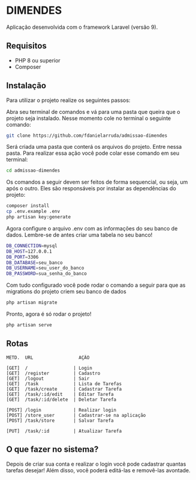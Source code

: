 # DIMENDES

Aplicação desenvolvida com o framework Laravel (versão 9).

## Requisitos
- PHP 8 ou superior
- Composer

## Instalação

Para utilizar o projeto realize os seguintes passos:

Abra seu terminal de comandos e vá para uma pasta que queira que o projeto seja instalado. Nesse momento cole no terminal o seguinte comando:

```bash
git clone https://github.com/fdanielarruda/admissao-dimendes
```

Será criada uma pasta que conterá os arquivos do projeto. Entre nessa pasta. Para realizar essa ação você pode colar esse comando em seu terminal:

```bash
cd admissao-dimendes
```

Os comandos a seguir devem ser feitos de forma sequencial, ou seja, um após o outro. Eles são responsáveis por instalar as dependências do projeto:

```bash
composer install
cp .env.example .env
php artisan key:generate
```

Agora configure o arquivo .env com as informações do seu banco de dados. Lembre-se de antes criar uma tabela no seu banco!

```bash
DB_CONNECTION=mysql
DB_HOST=127.0.0.1
DB_PORT=3306
DB_DATABASE=seu_banco
DB_USERNAME=seu_user_do_banco
DB_PASSWORD=sua_senha_do_banco
```

Com tudo configurado você pode rodar o comando a seguir para que as migrations do projeto criem seu banco de dados

```bash
php artisan migrate
```

Pronto, agora é só rodar o projeto!

```bash
php artisan serve
```

## Rotas

```
METD.  URL                 AÇÃO                 

[GET]  /                 | Login
[GET]  /register         | Cadastro
[GET]  /logout           | Sair
[GET]  /task             | Lista de Tarefas
[GET]  /task/create      | Cadastrar Tarefa
[GET]  /task/:id/edit    | Editar Tarefa
[GET]  /task/:id/delete  | Deletar Tarefa

[POST] /login            | Realizar login
[POST] /store_user       | Cadastrar-se na aplicação
[POST] /task/store       | Salvar Tarefa

[PUT]  /task/:id         | Atualizar Tarefa
```

## O que fazer no sistema?

Depois de criar sua conta e realizar o login você pode cadastrar quantas tarefas desejar! Além disso, você poderá editá-las e removê-las avontade.
